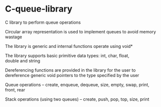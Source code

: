 # C-queue-library

C library to perform queue operations

Circular array representation is used to implement queues to avoid memory wastage

The library is generic and internal functions operate using void* 

The library supports basic primitive data types: int, char, float, double and string

Dereferencing functions are provided in the library for the user to dereference generic void pointers to the type specified by the user

Queue operations – create, enqueue, dequeue, size, empty, swap, print, front, rear

Stack operations (using two queues) – create, push, pop, top, size, print

